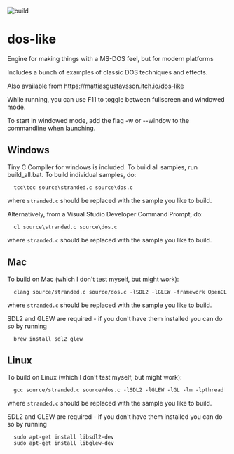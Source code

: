 ![build](https://github.com/mattiasgustavsson/dos-like/workflows/build/badge.svg)

# dos-like

Engine for making things with a MS-DOS feel, but for modern platforms

Includes a bunch of examples of classic DOS techniques and effects.

Also available from https://mattiasgustavsson.itch.io/dos-like

While running, you can use F11 to toggle between fullscreen and windowed mode.

To start in windowed mode, add the flag -w or --window to the commandline when launching.

## Windows

Tiny C Compiler for windows is included. To build all samples, run build_all.bat.
To build individual samples, do:
```
  tcc\tcc source\stranded.c source\dos.c
```  
where `stranded.c` should be replaced with the sample you like to build.

Alternatively, from a Visual Studio Developer Command Prompt, do:
```
  cl source\stranded.c source\dos.c
```  
where `stranded.c` should be replaced with the sample you like to build.

## Mac

To build on Mac (which I don't test myself, but might work):
```
  clang source/stranded.c source/dos.c -lSDL2 -lGLEW -framework OpenGL
```
where `stranded.c` should be replaced with the sample you like to build.

SDL2 and GLEW are required - if you don't have them installed you can do so by running
```
  brew install sdl2 glew  
```
## Linux

To build on Linux (which I don't test myself, but might work):
```
  gcc source/stranded.c source/dos.c -lSDL2 -lGLEW -lGL -lm -lpthread
```
where `stranded.c` should be replaced with the sample you like to build.

SDL2 and GLEW are required - if you don't have them installed you can do so by running
```
  sudo apt-get install libsdl2-dev
  sudo apt-get install libglew-dev
```
  
  
